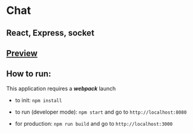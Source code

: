 # Chat

## React, Express, socket

## [**Preview**](https://endriu17.github.io/chat/public/.)

## How to run:

This application requires a **_webpack_** launch

- to init: `npm install`

- to run (developer mode): `npm start` and go to `http://localhost:8080`

- for production: `npm run build` and go to `http://localhost:3000`
